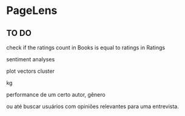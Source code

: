 # PageLens


## TO DO
check if the ratings count in Books is equal to ratings in Ratings

sentiment analyses 

plot vectors cluster

kg

performance de um certo autor,
gênero

 ou até buscar usuários com opiniões relevantes para uma entrevista.